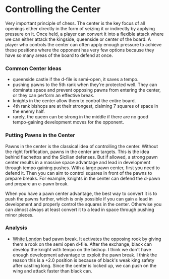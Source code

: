 # Controlling the Center
Very important principle of chess. The center is the key focus of all openings either directly in the form of seizing it or indirectly by applying pressure on it. Once held, a player can convert it into a flexible attack where we can either attack the kingside, queenside or center of the board. A player who controls the center can often apply enough pressure to achieve these positions where the opponent has very few options because they have so many areas of the board to defend at once.

### Common Center Ideas
- queenside castle if the d-file is semi-open, it saves a tempo.
- pushing pawns to the 5th rank when they're protected well. They can dominate space and prevent opposing pawns from entering the center, or they can perform an effective break. 
- knights in the center allow them to control the entire board.
- 4th rank bishops are at their strongest, claiming 7 squares of space in the enemy half.
- rarely, the queen can be strong in the middle if there are no good tempo-gaining development moves for the opponent.

### Putting Pawns in the Center
Pawns in the center is the classical idea of controlling the center. Without the right fortification, pawns in the center are targets. This is the idea behind fiachettos and the Sicilian defenses. But if allowed, a strong pawn center results in a massive space advantage and lead in development through tempo gaining pushes. With a large pawn center, first you need to defend it. Then you can aim to control squares in front of the pawns to prepare breaks. For example, knights in the center can defend the d-pawn and prepare an e-pawn break. 

When you have a pawn center advantage, the best way to convert it is to push the pawns further, which is only possible if you can gain a lead in development and properly control the squares in the center. Otherwise you can almost always at least convert it to a lead in space through pushing minor pieces.

### Analysis
- [White London](https://lichess.org/Gf8gvpek/white#18) bad pawn break. It activates the opposing rook by giving them a rook on the semi open d-file. After the exchange, black can develop the knight with tempo on the bishop. I think we don't have enough development advantage to exploit the pawn break. I think the reason this is a +2.0 position is because of black's weak king safety after castling long. Since the center is locked up, we can push on the wing and attack faster than black can.
